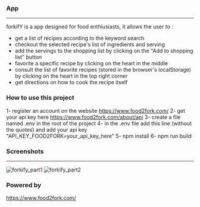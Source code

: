 ### App
----
forkifY is a app designed for food enthiusiasts, it allows the user to  : 
- get a list of recipes according to the keyword search
- checkout the selected recipe's list of ingredients and serving 
- add the servings to the shopping list by clicking on the "Add to shopping list" button
- favorite a specific recipe  by clicking on the heart in the middle 
- consult the list of favorite recipes (stored in the browser's localStorage) by clicking on the heart in the top right corner 
- get directions on how to cook the recipe itself

### How to use this project
1- register an account on the website https://www.food2fork.com/
2- get your api key here https://www.food2fork.com/about/api
3- create a file named .env in the root of the project
4- in the .env file add this line (without the quotes) and add your api key "API_KEY_FOOD2FORK=your_api_key_here"
5- npm install
6- npm run build
### Screenshots
----

![forkify_part1](https://i.imgur.com/6ZaEQ7y.png)
![forkify_part2](https://i.imgur.com/S99dMsN.png)
### Powered by 
https://www.food2fork.com/

